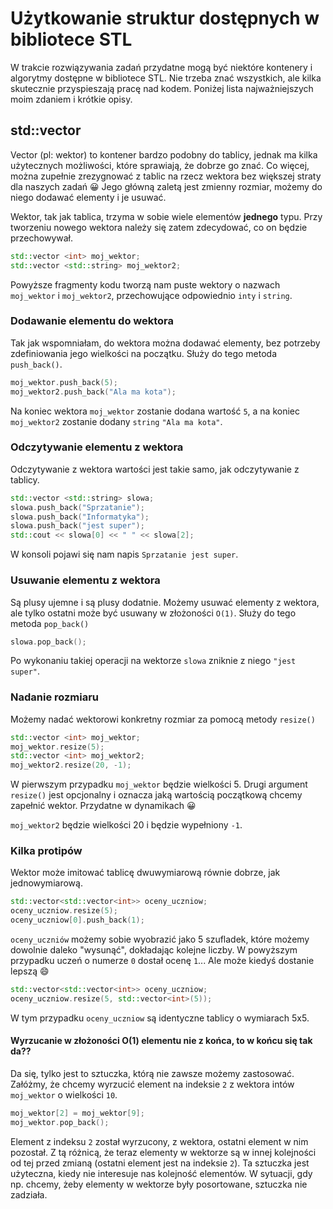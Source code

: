# Użytkowanie struktur dostępnych w bibliotece STL

W trakcie rozwiązywania zadań przydatne mogą być niektóre kontenery i algorytmy dostępne w bibliotece STL.
Nie trzeba znać wszystkich, ale kilka skutecznie przyspieszają pracę nad kodem. Poniżej lista najważniejszych moim zdaniem
i krótkie opisy.

## std::vector

Vector (pl: wektor) to kontener bardzo podobny do tablicy, jednak ma kilka użytecznych możliwości, które sprawiają, że dobrze go znać.
Co więcej, można zupełnie zrezygnować z tablic na rzecz wektora bez większej straty dla naszych zadań :grinning:
Jego główną zaletą jest zmienny rozmiar, możemy do niego dodawać elementy i je usuwać.

Wektor, tak jak tablica, trzyma w sobie wiele elementów **jednego** typu. Przy tworzeniu nowego wektora należy się zatem zdecydować, co
on będzie przechowywał.

```C++
std::vector <int> moj_wektor;
std::vector <std::string> moj_wektor2;
```

Powyższe fragmenty kodu tworzą nam puste wektory o nazwach `` moj_wektor `` i `` moj_wektor2 ``, przechowujące
odpowiednio ``inty`` i ``string``.

### Dodawanie elementu do wektora

Tak jak wspomniałam, do wektora można dodawać elementy, bez potrzeby zdefiniowania jego wielkości na początku.
Służy do tego metoda ``push_back()``.

```C++
moj_wektor.push_back(5);
moj_wektor2.push_back("Ala ma kota");
```

Na koniec wektora ``moj_wektor`` zostanie dodana wartość `5`, a na koniec ``moj_wektor2`` zostanie dodany ``string`` ``"Ala ma kota"``.

### Odczytywanie elementu z wektora

Odczytywanie z wektora wartości jest takie samo, jak odczytywanie z tablicy.

```C++
std::vector <std::string> slowa;
slowa.push_back("Sprzatanie");
slowa.push_back("Informatyka");
slowa.push_back("jest super");
std::cout << slowa[0] << " " << slowa[2];
```

W konsoli pojawi się nam napis `Sprzatanie jest super`.

### Usuwanie elementu z wektora

Są plusy ujemne i są plusy dodatnie. Możemy usuwać elementy z wektora, ale tylko ostatni może być usuwany w złożoności `O(1)`.
Służy do tego metoda `pop_back()`

```C++
slowa.pop_back();
```

Po wykonaniu takiej operacji na wektorze `slowa` zniknie z niego `"jest super"`.

### Nadanie rozmiaru

Możemy nadać wektorowi konkretny rozmiar za pomocą metody `resize()`

```C++
std::vector <int> moj_wektor;
moj_wektor.resize(5);
std::vector <int> moj_wektor2;
moj_wektor2.resize(20, -1);
```

W pierwszym przypadku `moj_wektor` będzie wielkości 5.
Drugi argument `resize()` jest opcjonalny i oznacza jaką wartością początkową chcemy zapełnić wektor. Przydatne w dynamikach :grinning:

`moj_wektor2` będzie wielkości 20 i będzie wypełniony `-1`.

### Kilka protipów

Wektor może imitować tablicę dwuwymiarową równie dobrze, jak jednowymiarową.

```C++
std::vector<std::vector<int>> oceny_uczniow;
oceny_uczniow.resize(5);
oceny_uczniow[0].push_back(1);
```

`oceny_uczniów` możemy sobie wyobrazić jako 5 szufladek, które możemy dowolnie daleko "wysunąć", dokładając kolejne liczby.
W powyższym przypadku uczeń o numerze `0` dostał ocenę `1`... Ale może kiedyś dostanie lepszą :smile:

```C++
std::vector<std::vector<int>> oceny_uczniow;
oceny_uczniow.resize(5, std::vector<int>(5));
```

W tym przypadku `oceny_uczniow` są identyczne tablicy o wymiarach 5x5.

#### Wyrzucanie w złożoności O(1) elementu nie z końca, to w końcu się tak da??

Da się, tylko jest to sztuczka, którą nie zawsze możemy zastosować. Załóżmy, że chcemy wyrzucić element na indeksie `2` z wektora
intów `moj_wektor` o wielkości `10`.

```C++
moj_wektor[2] = moj_wektor[9];
moj_wektor.pop_back();
```

Element z indeksu `2` został wyrzucony, z wektora, ostatni element w nim pozostał. Z tą różnicą, że teraz elementy w wektorze są
w innej kolejności od tej przed zmianą (ostatni element jest na indeksie `2`). Ta sztuczka jest użyteczna, kiedy nie interesuje nas
kolejność elementów. W sytuacji, gdy np. chcemy, żeby elementy w wektorze były posortowane, sztuczka nie zadziała.
